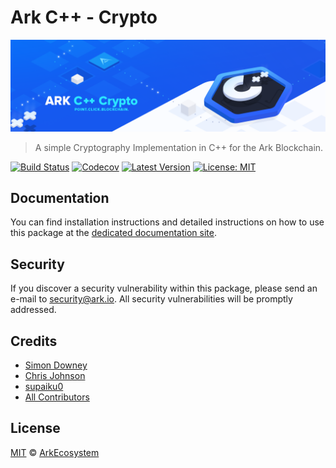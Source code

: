 # Ark C++ - Crypto

<p align="center">
    <img src="https://github.com/ArkEcosystem/cpp-crypto/blob/master/banner.png" />
</p>

> A simple Cryptography Implementation in C++ for the Ark Blockchain.

[![Build Status](https://badgen.now.sh/circleci/github/ArkEcosystem/cpp-crypto)](https://circleci.com/gh/ArkEcosystem/cpp-crypto)
[![Codecov](https://badgen.now.sh/codecov/c/github/arkecosystem/cpp-crypto)](https://codecov.io/gh/arkecosystem/cpp-crypto)
[![Latest Version](https://badgen.now.sh/github/release/ArkEcosystem/cpp-crypto)](https://github.com/ArkEcosystem/cpp-crypto/releases)
[![License: MIT](https://badgen.now.sh/badge/license/MIT/green)](https://opensource.org/licenses/MIT)

## Documentation

You can find installation instructions and detailed instructions on how to use this package at the [dedicated documentation site](https://docs.ark.io/api/sdk/cryptography/cpp.html).

## Security

If you discover a security vulnerability within this package, please send an e-mail to security@ark.io. All security vulnerabilities will be promptly addressed.

## Credits

- [Simon Downey](https://github.com/sleepdeficit)
- [Chris Johnson](https://github.com/ciband)
- [supaiku0](https://github.com/supaiku0)
- [All Contributors](../../../../contributors)

## License

[MIT](LICENSE) © [ArkEcosystem](https://ark.io)

